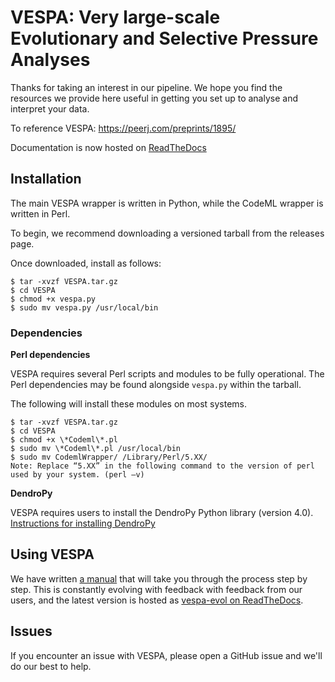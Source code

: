 # VESPA: Very large-scale Evolutionary and Selective Pressure Analyses
Thanks for taking an interest in our pipeline. We hope you find the resources we provide here useful in getting you set up to analyse and interpret your data.



To reference VESPA: https://peerj.com/preprints/1895/

Documentation is now hosted on [ReadTheDocs](http://vespa-evol.readthedocs.io/en/latest/)



## Installation

The main VESPA wrapper is written in Python, while the CodeML wrapper is written in Perl.

To begin, we recommend downloading a versioned tarball from the releases page.

Once downloaded, install as follows:

```
$ tar -xvzf VESPA.tar.gz
$ cd VESPA
$ chmod +x vespa.py
$ sudo mv vespa.py /usr/local/bin
```




### Dependencies

**Perl dependencies**

VESPA requires several Perl scripts and modules to be fully operational. 
The Perl dependencies may be found alongside `vespa.py` within the tarball. 

The following will install these modules on most systems.

```
$ tar -xvzf VESPA.tar.gz
$ cd VESPA
$ chmod +x \*Codeml\*.pl
$ sudo mv \*Codeml\*.pl /usr/local/bin
$ sudo mv CodemlWrapper/ /Library/Perl/5.XX/
Note: Replace “5.XX” in the following command to the version of perl used by your system. (perl –v)
```



**DendroPy** 

VESPA requires users to install the DendroPy Python library (version 4.0). 
[Instructions for installing DendroPy](https://pythonhosted.org/DendroPy/#installing)

 

## Using VESPA

We have written [a manual](http://vespa-evol.readthedocs.io/en/latest/) that will take you through the process step by step. 
This is constantly evolving with feedback with feedback from our users, and the latest version is hosted as [vespa-evol on ReadTheDocs](http://vespa-evol.readthedocs.io/en/latest/).



## Issues

If you encounter an issue with VESPA, please open a GitHub issue and we'll do our best to help.